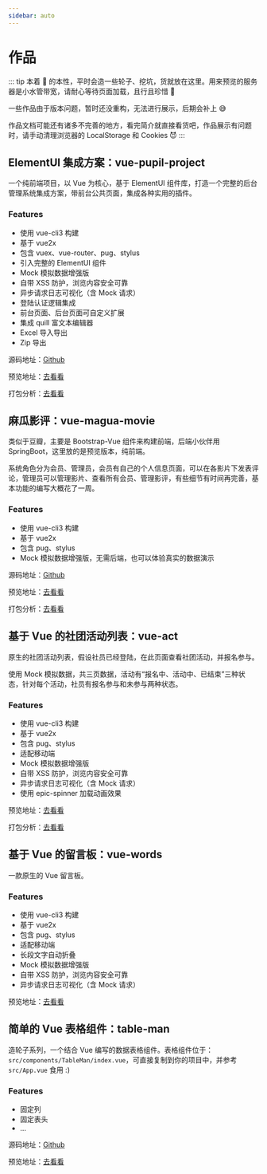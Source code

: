 ```yaml
---
sidebar: auto
---
```


# 作品

::: tip
本着 🐒 的本性，平时会造一些轮子、挖坑，货就放在这里。用来预览的服务器是小水管带宽，请耐心等待页面加载，且行且珍惜 🥂

一些作品由于版本问题，暂时还没重构，无法进行展示，后期会补上 😅

作品文档可能还有诸多不完善的地方，看完简介就直接看货吧，作品展示有问题时，请手动清理浏览器的 LocalStorage 和 Cookies 😈
:::

## ElementUI 集成方案：vue-pupil-project

一个纯前端项目，以 Vue 为核心，基于 ElementUI 组件库，打造一个完整的后台管理系统集成方案，带前台公共页面，集成各种实用的插件。

### Features

- 使用 vue-cli3 构建
- 基于 vue2x
- 包含 vuex、vue-router、pug、stylus
- 引入完整的 ElementUI 组件
- Mock 模拟数据增强版
- 自带 XSS 防护，浏览内容安全可靠
- 异步请求日志可视化（含 Mock 请求）
- 登陆认证逻辑集成
- 前台页面、后台页面可自定义扩展
- 集成 quill 富文本编辑器
- Excel 导入导出
- Zip 导出

源码地址：[Github](https://github.com/Aysnine/vue-pupil-project.git)

预览地址：[去看看](http://ojbk.xin/vue-pupil-project/)

打包分析：[去看看](http://ojbk.xin/vue-pupil-project/report.html)

## 麻瓜影评：vue-magua-movie

类似于豆瓣，主要是 Bootstrap-Vue 组件来构建前端，后端小伙伴用 SpringBoot，这里放的是预览版本，纯前端。

系统角色分为会员、管理员，会员有自己的个人信息页面，可以在各影片下发表评论，管理员可以管理影片、查看所有会员、管理影评，有些细节有时间再完善，基本功能的编写大概花了一周。

### Features

- 使用 vue-cli3 构建
- 基于 vue2x
- 包含 pug、stylus
- Mock 模拟数据增强版，无需后端，也可以体验真实的数据演示

源码地址：[Github](https://github.com/Aysnine/vue-magua-movie.git)

预览地址：[去看看](http://ojbk.xin/vue-magua-movie/)

打包分析：[去看看](http://ojbk.xin/vue-magua-movie/report.html)

## 基于 Vue 的社团活动列表：vue-act

原生的社团活动列表，假设社员已经登陆，在此页面查看社团活动，并报名参与。

使用 Mock 模拟数据，共三页数据，活动有“报名中、活动中、已结束”三种状态，针对每个活动，社员有报名参与和未参与两种状态。

### Features

- 使用 vue-cli3 构建
- 基于 vue2x
- 包含 pug、stylus
- 适配移动端
- Mock 模拟数据增强版
- 自带 XSS 防护，浏览内容安全可靠
- 异步请求日志可视化（含 Mock 请求）
- 使用 epic-spinner 加载动画效果

预览地址：[去看看](http://ojbk.xin/vue-act/)

打包分析：[去看看](http://ojbk.xin/vue-act/report.html)

## 基于 Vue 的留言板：vue-words

一款原生的 Vue 留言板。

### Features

- 使用 vue-cli3 构建
- 基于 vue2x
- 包含 pug、stylus
- 适配移动端
- 长段文字自动折叠
- Mock 模拟数据增强版
- 自带 XSS 防护，浏览内容安全可靠
- 异步请求日志可视化（含 Mock 请求）

预览地址：[去看看](http://ojbk.xin/vue-words/)

## 简单的 Vue 表格组件：table-man

造轮子系列，一个结合 Vue 编写的数据表格组件。表格组件位于：`src/components/TableMan/index.vue`，可直接复制到你的项目中，并参考 `src/App.vue` 食用 :)

### Features

- 固定列
- 固定表头
- ...

源码地址：[Github](https://github.com/Aysnine/table-man.git)

预览地址：[去看看](http://ojbk.xin/table-man/)
